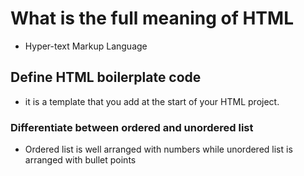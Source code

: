 # What is the full meaning of HTML
- Hyper-text Markup Language
## Define HTML boilerplate code
- it is a template that you add at the start of your HTML project.
### Differentiate between ordered and unordered list
- Ordered list is well arranged with numbers while unordered list is arranged with bullet points